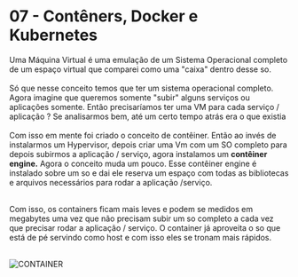# 07 - Contêners, Docker e Kubernetes

Uma Máquina Virtual é uma emulação de um Sistema Operacional completo de um espaço virtual que comparei como uma "caixa" dentro desse so. <br></br>
Só que nesse conceito temos que ter um sistema operacional completo. Agora imagine que queremos somente "subir" alguns serviços ou aplicações somente. Então precisaríamos ter uma VM para cada serviço / aplicação ? Se analisarmos bem, até um certo tempo atrás era o que existia <br></br>
Com isso em mente foi criado o conceito de contêiner. Então ao invés de instalarmos um Hypervisor, depois criar uma Vm com um SO completo para depois subirmos a aplicação / serviço, agora instalamos um **contêiner engine.** Agora o conceito muda um pouco. Esse contêiner engine é instalado sobre um so e dai ele reserva um espaço com todas as bibliotecas e arquivos necessários para rodar a aplicação /serviço. <br></br>

Com isso, os containers ficam mais leves e podem se medidos em megabytes uma vez que não precisam subir um so completo a cada vez que precisar rodar a aplicação / serviço. O container já aproveita o so que está de pé servindo como host e com isso eles se tronam mais rápidos. <br></br>

![CONTAINER](Imagens/cointainer.png) <br></br>

